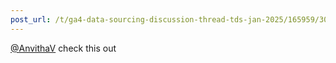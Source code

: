 ```yaml
---
post_url: /t/ga4-data-sourcing-discussion-thread-tds-jan-2025/165959/307
---
```

[@AnvithaV](/u/anvithav) check this out